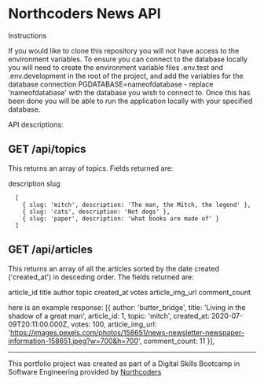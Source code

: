 # Northcoders News API

Instructions

If you would like to clone this repository you will not have access to the environment variables. To ensure you can connect to the database locally you will need to create the environment variable files .env.test and .env.development in the root of the project, and add the variables for the database connection PGDATABASE=nameofdatabase - replace 'nameofdatabase' with the database you wish to connect to. Once this has been done you will be able to run the application locally with your specified database.

API descriptions:


GET /api/topics
---------------
This returns an array of topics. 
Fields returned are:

description
slug

      [
        { slug: 'mitch', description: 'The man, the Mitch, the legend' },
        { slug: 'cats', description: 'Not dogs' },
        { slug: 'paper', description: 'what books are made of' }
      ]

GET /api/articles
-----------------
This returns an array of all the articles sorted by the date created ('created_at') in desceding order.
The fields returned are:

article_id
title
author
topic
created_at
votes
article_img_url
comment_count

here is an example response:
        [{
          author: 'butter_bridge',
          title: 'Living in the shadow of a great man',
          article_id: 1,
          topic: 'mitch',
          created_at: 2020-07-09T20:11:00.000Z,
          votes: 100,
          article_img_url: 'https://images.pexels.com/photos/158651/news-newsletter-newspaper-information-158651.jpeg?w=700&h=700',
          comment_count: 11
        }],

--- 

This portfolio project was created as part of a Digital Skills Bootcamp in Software Engineering provided by [Northcoders](https://northcoders.com/)
